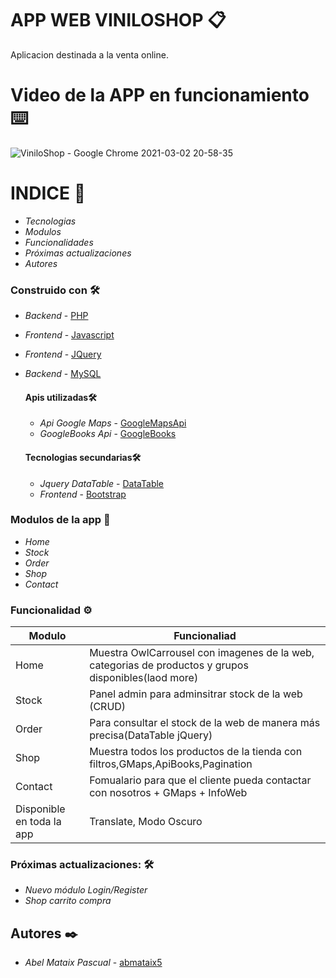

# APP WEB VINILOSHOP 📋

Aplicacion destinada a la venta online.

# Video de la APP en funcionamiento ⌨️
![ViniloShop - Google Chrome 2021-03-02 20-58-35](https://user-images.githubusercontent.com/62066419/109709467-d0047600-7b9c-11eb-9583-088748e73c82.gif)



# INDICE 📌


*  *Tecnologias* 
* *Modulos* 
*  *Funcionalidades*
*   *Próximas actualizaciones* 
*  *Autores*


### Construido con 🛠️


*  *Backend* - [PHP](https://www.php.net/)
* *Frontend* - [Javascript](https://es.wikipedia.org/wiki/JavaScript)
*   *Frontend* - [JQuery](https://jquery.com/)
* *Backend* - [MySQL](https://www.mysql.com/)


    #### Apis utilizadas🛠️

    * *Api Google Maps*  - [GoogleMapsApi](https://developers.google.com/maps/documentation?hl=es)
    * *GoogleBooks Api* - [GoogleBooks](https://developers.google.com/books)

    #### Tecnologias secundarias🛠️
    *  *Jquery DataTable* - [DataTable](https://datatables.net/)
    *   *Frontend* - [Bootstrap](https://getbootstrap.com/)


### Modulos de la app 🔩

*  *Home* 
* *Stock* 
*  *Order*
*   *Shop* 
* *Contact* 


### Funcionalidad ⚙️

|Modulo | Funcionaliad|
| ------------- | ------------- |
| Home  | Muestra OwlCarrousel con imagenes de la web, categorias de productos y grupos disponibles(laod more) |
| Stock | Panel admin para adminsitrar stock de la web (CRUD) |
| Order |Para consultar el stock de la web de manera más precisa(DataTable jQuery) |
| Shop | Muestra todos los productos de la tienda con filtros,GMaps,ApiBooks,Pagination  |
| Contact | Fomualario para que el cliente pueda contactar con nosotros + GMaps + InfoWeb  |
| Disponible en toda la app | Translate, Modo Oscuro  |

### Próximas actualizaciones: 🛠️

*  *Nuevo módulo Login/Register* 
* *Shop carrito compra* 


## Autores ✒️



* *Abel Mataix Pascual* - [abmataix5](https://github.com/abmataix5/)
